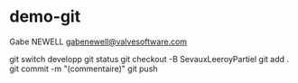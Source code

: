 # demo-git

Gabe NEWELL
gabenewell@valvesoftware.com

git switch developp
git status
git checkout -B SevauxLeeroyPartiel
git add .
git commit -m "(commentaire)"
git push